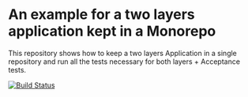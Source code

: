 # An example for a two layers application kept in a Monorepo

This repository shows how to keep a two layers Application in a single repository and
run all the tests necessary for both layers + Acceptance tests.

[![Build Status](https://travis-ci.com/renuo/monorepo_example.svg?token=yyTUjTdFm9zGc8zrKLLv&branch=master)](https://travis-ci.com/renuo/monorepo_example)
